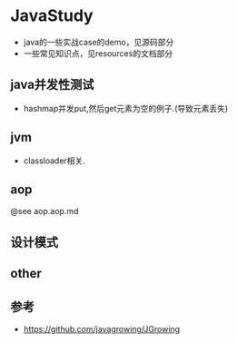 # JavaStudy
* java的一些实战case的demo，见源码部分
* 一些常见知识点，见resources的文档部分


## java并发性测试
* hashmap并发put,然后get元素为空的例子.(导致元素丢失)




## jvm
* classloader相关.


## aop
@see aop.aop.md


## 设计模式

## other



## 参考
* https://github.com/javagrowing/JGrowing